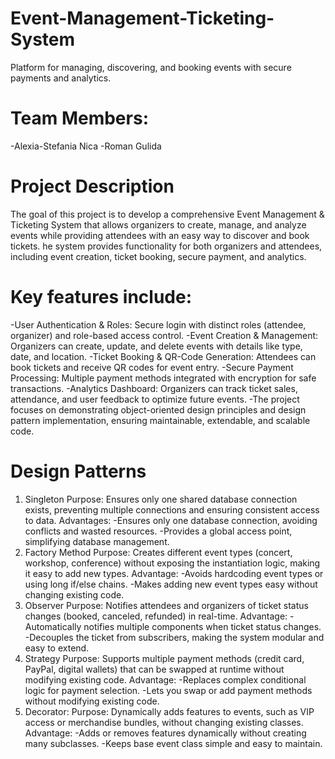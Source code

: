 # Event-Management-Ticketing-System
Platform for managing, discovering, and booking events with secure payments and analytics.

# Team Members:
-Alexia-Stefania Nica
-Roman Gulida

# Project Description
The goal of this project is to develop a comprehensive Event Management & Ticketing System that allows organizers to create, manage, and analyze events while providing attendees with an easy way to discover and book tickets. he system provides functionality for both organizers and attendees, including event creation, ticket booking, secure payment, and analytics.

# Key features include:
-User Authentication & Roles: Secure login with distinct roles (attendee, organizer) and role-based access control.
-Event Creation & Management: Organizers can create, update, and delete events with details like type, date, and location.
-Ticket Booking & QR-Code Generation: Attendees can book tickets and receive QR codes for event entry.
-Secure Payment Processing: Multiple payment methods integrated with encryption for safe transactions.
-Analytics Dashboard: Organizers can track ticket sales, attendance, and user feedback to optimize future events.
-The project focuses on demonstrating object-oriented design principles and design pattern implementation, ensuring maintainable, extendable, and scalable code.

# Design Patterns
1. Singleton
Purpose: Ensures only one shared database connection exists, preventing multiple connections and ensuring consistent access to data.
Advantages:
-Ensures only one database connection, avoiding conflicts and wasted resources.
-Provides a global access point, simplifying database management.
3. Factory Method
Purpose: Creates different event types (concert, workshop, conference) without exposing the instantiation logic, making it easy to add new types.
Advantage:
-Avoids hardcoding event types or using long if/else chains.
-Makes adding new event types easy without changing existing code.
4. Observer
Purpose: Notifies attendees and organizers of ticket status changes (booked, canceled, refunded) in real-time.
Advantage:
-Automatically notifies multiple components when ticket status changes.
-Decouples the ticket from subscribers, making the system modular and easy to extend.
5. Strategy
Purpose: Supports multiple payment methods (credit card, PayPal, digital wallets) that can be swapped at runtime without modifying existing code.
Advantage:
-Replaces complex conditional logic for payment selection.
-Lets you swap or add payment methods without modifying existing code.
6. Decorator:
Purpose: Dynamically adds features to events, such as VIP access or merchandise bundles, without changing existing classes.
Advantage:
-Adds or removes features dynamically without creating many subclasses.
-Keeps base event class simple and easy to maintain.
